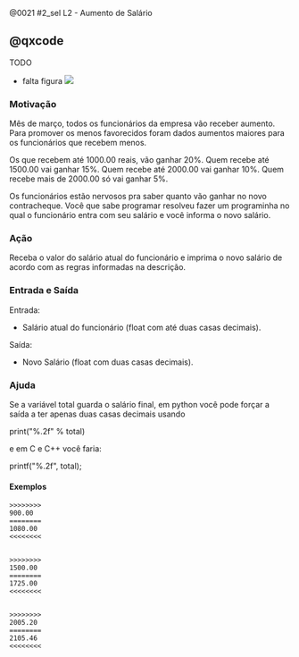 @0021 #2_sel L2 - Aumento de Salário
## @qxcode

TODO
- falta figura
![](https://raw.githubusercontent.com/qxcodefup/arcade/master/base/0021/capa.jpg)



### Motivação

Mês de março, todos os funcionários da empresa vão receber aumento. Para promover os menos favorecidos foram dados aumentos maiores para os funcionários que recebem menos.

Os que recebem até 1000.00 reais, vão ganhar 20%. Quem recebe até 1500.00 vai ganhar 15%. Quem recebe até 2000.00 vai ganhar 10%. Quem recebe mais de 2000.00 só vai ganhar 5%.

Os funcionários estão nervosos pra saber quanto vão ganhar no novo contracheque. Você que sabe programar resolveu fazer um programinha no qual o funcionário entra com seu salário e você informa o novo salário.


### Ação

Receba o valor do salário atual do funcionário e imprima o novo salário de acordo com as regras informadas na descrição.


### Entrada e Saída

Entrada:

* Salário atual do funcionário (float com até duas casas decimais).

Saída:

* Novo Salário (float com duas casas decimais).



### Ajuda

Se a variável total guarda o salário final, em python você pode forçar a saída a ter apenas duas casas decimais usando

print("%.2f" % total)


e em C e C++ você faria:

printf("%.2f", total);


####

#### Exemplos

```
>>>>>>>>
900.00
========
1080.00
<<<<<<<<


>>>>>>>>
1500.00
========
1725.00
<<<<<<<<


>>>>>>>>
2005.20
========
2105.46
<<<<<<<<
```

<!---
>>>>>>>>

500.00
========
600.00
<<<<<<<<


>>>>>>>>

1000.00
========
1200.00
<<<<<<<<


>>>>>>>>

1001.00
========
1151.15
<<<<<<<<


>>>>>>>>

1500.00
========
1725.00
<<<<<<<<


>>>>>>>>

2000.00
========
2200.00
<<<<<<<<


>>>>>>>>

3007.21
========
3157.57
<<<<<<<<


--->
